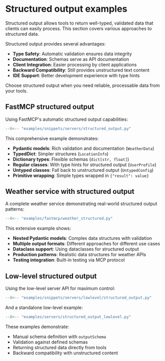 # Structured output examples

Structured output allows tools to return well-typed, validated data that clients can easily process. This section covers various approaches to structured data.

Structured output provides several advantages:

- **Type Safety**: Automatic validation ensures data integrity
- **Documentation**: Schemas serve as API documentation
- **Client Integration**: Easier processing by client applications
- **Backward Compatibility**: Still provides unstructured text content
- **IDE Support**: Better development experience with type hints

Choose structured output when you need reliable, processable data from your tools.

## FastMCP structured output

Using FastMCP's automatic structured output capabilities:

```python
--8<-- "examples/snippets/servers/structured_output.py"
```

This comprehensive example demonstrates:

- **Pydantic models**: Rich validation and documentation (`WeatherData`)
- **TypedDict**: Simpler structures (`LocationInfo`)
- **Dictionary types**: Flexible schemas (`dict[str, float]`)
- **Regular classes**: With type hints for structured output (`UserProfile`)
- **Untyped classes**: Fall back to unstructured output (`UntypedConfig`)
- **Primitive wrapping**: Simple types wrapped in `{"result": value}`

## Weather service with structured output

A complete weather service demonstrating real-world structured output patterns:

```python
--8<-- "examples/fastmcp/weather_structured.py"
```

This extensive example shows:

- **Nested Pydantic models**: Complex data structures with validation
- **Multiple output formats**: Different approaches for different use cases
- **Dataclass support**: Using dataclasses for structured output
- **Production patterns**: Realistic data structures for weather APIs
- **Testing integration**: Built-in testing via MCP protocol

## Low-level structured output

Using the low-level server API for maximum control:

```python
--8<-- "examples/snippets/servers/lowlevel/structured_output.py"
```

And a standalone low-level example:

```python
--8<-- "examples/servers/structured_output_lowlevel.py"
```

These examples demonstrate:

- Manual schema definition with `outputSchema`
- Validation against defined schemas
- Returning structured data directly from tools
- Backward compatibility with unstructured content
